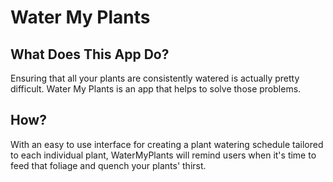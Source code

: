 # Water My Plants


## What Does This App Do?

Ensuring that all your plants are consistently watered is actually pretty difficult. Water My Plants is an app that helps to solve those problems. 

## How?

With an easy to use interface for creating a plant watering schedule tailored to each individual plant, WaterMyPlants will remind users when it's time to feed that foliage and quench your plants' thirst.
